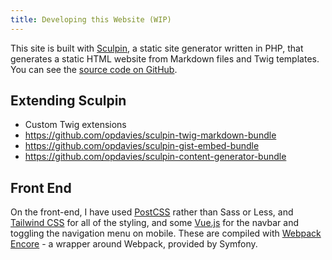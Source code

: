 ```yaml
---
title: Developing this Website (WIP)
---
```


This site is built with [Sculpin][], a static site generator written in PHP,
that generates a static HTML website from Markdown files and Twig templates. You
can see the [source code on GitHub].

## Extending Sculpin

- Custom Twig extensions
- https://github.com/opdavies/sculpin-twig-markdown-bundle
- https://github.com/opdavies/sculpin-gist-embed-bundle
- https://github.com/opdavies/sculpin-content-generator-bundle

## Front End

On the front-end, I have used [PostCSS][] rather than Sass or Less, and
[Tailwind CSS] for all of the styling, and some [Vue.js][] for the navbar and
toggling the navigation menu on mobile. These are compiled with [Webpack
Encore][] - a wrapper around Webpack, provided by Symfony.

[postcss]: https://postcss.org
[sculpin]: https://sculpin.io
[source code on github]: https://github.com/opdavies/oliverdavies.uk
[tailwind css]: https://tailwindcss.com
[vue.js]: https://vuejs.org
[webpack encore]: https://github.com/symfony/webpack-encore
